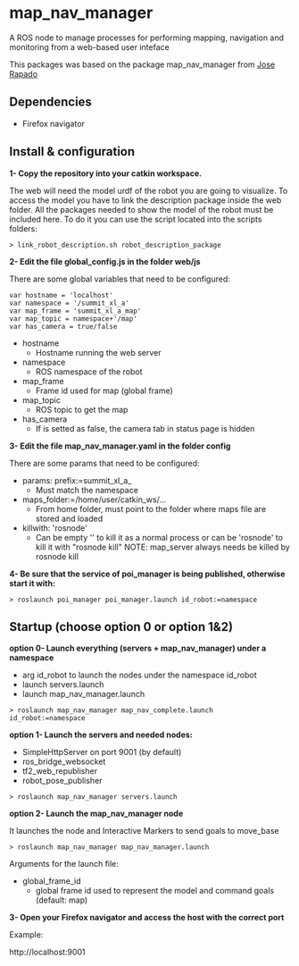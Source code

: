 # map_nav_manager

A ROS node to manage processes for performing mapping, navigation and monitoring from a web-based user inteface

This packages was based on the package map_nav_manager from [Jose Rapado](https://github.com/JoseRobotnik/map_nav_manager.git)


## Dependencies

* Firefox navigator


## Install & configuration


**1- Copy the repository into your catkin workspace.**

The web will need the model urdf of the robot you are going to visualize. To access the model you have to link the description package inside the web folder. All the packages needed to show the model of the robot must be included here. To do it you can use the script located into the scripts folders:

```
> link_robot_description.sh robot_description_package
```

**2- Edit the file global_config.js in the folder web/js**

There are some global variables that need to be configured:

```
var hostname = 'localhost'
var namespace = '/summit_xl_a'
var map_frame = 'summit_xl_a_map'
var map_topic = namespace+'/map'
var has_camera = true/false
```

* hostname
  * Hostname running the web server
* namespace
  * ROS namespace of the robot
* map_frame
  * Frame id used for map (global frame)
* map_topic
  * ROS topic to get the map
* has_camera
  * If is setted as false, the camera tab in status page is hidden


**3- Edit the file map_nav_manager.yaml in the folder config**

There are some params that need to be configured:

* params: prefix:=summit_xl_a_
  * Must match the namespace
* maps_folder:=/home/user/catkin_ws/...
  * From home folder, must point to the folder where maps file are stored and loaded
* killwith: 'rosnode'
  * Can be empty '' to kill it as a normal process or can be 'rosnode' to kill it with "rosnode kill"
  NOTE: map_server always needs be killed by rosnode kill

**4- Be sure that the service of poi_manager is being published, otherwise start it with:**
```
> roslaunch poi_manager poi_manager.launch id_robot:=namespace
```


## Startup (choose option 0 or option 1&2)
**option 0- Launch everything (servers + map_nav_manager) under a namespace**
* arg id_robot to launch the nodes under the namespace id_robot
* launch servers.launch
* launch map_nav_manager.launch
```
> roslaunch map_nav_manager map_nav_complete.launch id_robot:=namespace
```

**option 1- Launch the servers and needed nodes:**

* SimpleHttpServer on port 9001 (by default)
* ros_bridge_websocket
* tf2_web_republisher
* robot_pose_publisher

```
> roslaunch map_nav_manager servers.launch 
```


**option 2- Launch the map_nav_manager node**

It launches the node and Interactive Markers to send goals to move_base

```
> roslaunch map_nav_manager map_nav_manager.launch
```

Arguments for the launch file:

* global_frame_id
  * global frame id used to represent the model and command goals (default: map)


**3- Open your Firefox navigator and access the host with the correct port**

Example:

http://localhost:9001


